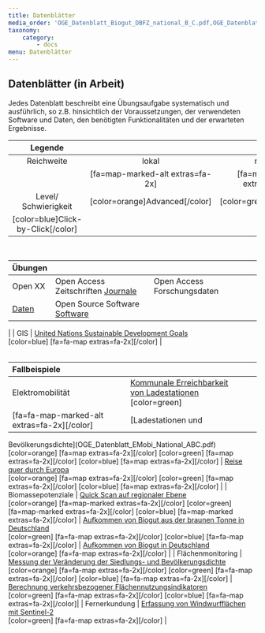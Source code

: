 ```yaml
---
title: Datenblätter
media_order: 'OGE_Datenblatt_Biogut_DBFZ_national_B_C.pdf,OGE_Datenblatt_BKG_Fernerkundung.pdf,OGE_Datenblatt_DBFZ_Biogut_national_A.pdf,OGE_Datenblatt_DBFZ_Quick_Scan_A_B_C.pdf,OGE_Datenblatt_EMobi_Lokal_Basic.pdf,OGE_Datenblatt_FM_dichte_vg.pdf,OGE_Datenblatt_FM_verkehrsindikatoren.pdf,OGE_Datenblatt_OpenXX_DesktopGIS.pdf,OGE_Datenblatt_OpenXX_Journale.pdf,OGE_Datenblatt_OpenXX_Repositories.pdf,OGE_Datenblatt_SDG_Global_Click.pdf,OGE_Datenblatt_EMobi_National_ABC.pdf,OGE_Datenblatt_EMobi_Global_ABC.pdf,OGE_Datenblatt_EMobi_Lokal_ABC.pdf'
taxonomy:
    category:
        - docs
menu: Datenblätter
---
```


## Datenblätter (in Arbeit)

Jedes Datenblatt beschreibt eine Übungsaufgabe systematisch und ausführlich, so z.B. hinsichtlich der Voraussetzungen,
der verwendeten Software und Daten, den benötigten Funktionalitäten und der erwarteten Ergebnisse.

| Legende | | | |
| :-: | :-: | :-: | :-: |
| Reichweite | lokal | regional | national/global |
| | [fa=map-marked-alt extras=fa-2x] | [fa=map-marked extras=fa-2x] | [fa=fa-map extras=fa-2x] |
| Level/ Schwierigkeit | [color=orange]Advanced[/color] | [color=green]Basic[/color] |
[color=blue]Click-by-Click[/color] |
<br>

| Übungen | | | |
| :----- | :----- | :----- | :----- |
| Open XX | Open Access Zeitschriften [Journale](OGE_Datenblatt_OpenXX_Journale.pdf)<br> | Open Access Forschungsdaten
[Daten](OGE_Datenblatt_OpenXX_Repositories.pdf)<br> | Open Source Software [Software](OGE_Datenblatt_OpenXX_DesktopGIS.pdf)<br>
|
| GIS | [United Nations Sustainable Development Goals](OGE_Datenblatt_SDG_Global_Click.pdf)<br> [color=blue] [fa=fa-map
extras=fa-2x][/color] |
<br><br>

| Fallbeispiele | | | |
| :----- | :----- | :----- | :----- |
| Elektromobilität | [Kommunale Erreichbarkeit von Ladestationen](OGE_Datenblatt_EMobi_Lokal_ABC.pdf)<br> [color=green]
[fa=fa-map-marked-alt extras=fa-2x][/color] | [Ladestationen und
Bevölkerungsdichte](OGE_Datenblatt_EMobi_National_ABC.pdf)<br>[color=orange] [fa=map extras=fa-2x][/color] [color=green]
[fa=map extras=fa-2x][/color] [color=blue] [fa=map extras=fa-2x][/color] | [Reise quer durch
Europa](OGE_Datenblatt_EMobi_Global_ABC.pdf)<br> [color=orange] [fa=map extras=fa-2x][/color] [color=green] [fa=map
extras=fa-2x][/color] [color=blue] [fa=map extras=fa-2x][/color] |
| Biomassepotenziale | [Quick Scan auf regionaler Ebene](OGE_Datenblatt_DBFZ_Quick_Scan_A_B_C.pdf)<br> [color=orange]
[fa=map-marked extras=fa-2x][/color] [color=green] [fa=map-marked extras=fa-2x][/color] [color=blue] [fa=map-marked
extras=fa-2x][/color] | [Aufkommen von Biogut aus der braunen Tonne in
Deutschland](OGE_Datenblatt_Biogut_DBFZ_national_B_C.pdf)<br> [color=green] [fa=fa-map extras=fa-2x][/color] [color=blue]
[fa=fa-map extras=fa-2x][/color] | [Aufkommen von Biogut in Deutschland](OGE_Datenblatt_DBFZ_Biogut_national_A.pdf)<br>
[color=orange] [fa=fa-map extras=fa-2x][/color] |
| Flächenmonitoring | [Messung der Veränderung der Siedlungs- und Bevölkerungsdichte](OGE_Datenblatt_FM_dichte_vg.pdf)<br>
[color=orange] [fa=fa-map extras=fa-2x][/color] [color=green] [fa=fa-map extras=fa-2x][/color] [color=blue] [fa=fa-map
extras=fa-2x][/color] | [Berechnung verkehrsbezogener
Flächennutzungsindikatoren](OGE_Datenblatt_FM_verkehrsindikatoren.pdf)<br> [color=green] [fa=fa-map extras=fa-2x][/color]
[color=blue] [fa=fa-map extras=fa-2x][/color]|
| Fernerkundung | [Erfassung von Windwurfflächen mit Sentinel-2](OGE_Datenblatt_BKG_Fernerkundung.pdf)<br> [color=green]
[fa=fa-map extras=fa-2x][/color] |
<br>